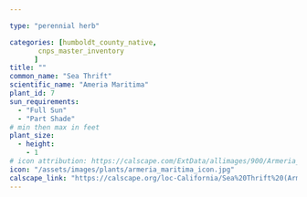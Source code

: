 ```yaml
---

type: "perennial herb"

categories: [humboldt_county_native,
       cnps_master_inventory
      ]
title: ""
common_name: "Sea Thrift"
scientific_name: "Ameria Maritima"
plant_id: 7
sun_requirements:
  - "Full Sun"
  - "Part Shade"
# min then max in feet
plant_size:
  - height: 
    - 1
# icon attribution: https://calscape.com/ExtData/allimages/900/Armeria_maritima_900_57.jpg 
icon: "/assets/images/plants/armeria_maritima_icon.jpg"
calscape_link: "https://calscape.org/loc-California/Sea%20Thrift%20(Armeria%20maritima)"
---
```



